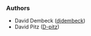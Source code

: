 ### Authors

- David Dembeck ([djdembeck](https://github.com/djdembeck))
- David Pitz ([D-pitz](https://github.com/D-pitz))
